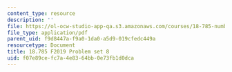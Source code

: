 ```yaml
---
content_type: resource
description: ''
file: https://ol-ocw-studio-app-qa.s3.amazonaws.com/courses/18-785-number-theory-i-fall-2019/f07e89cefc7a4e8364bb0e73fb1d0dca_MIT18_785F19_pset8.pdf
file_type: application/pdf
parent_uid: f9d8447a-f9a0-1da0-a5d9-019cfedc449a
resourcetype: Document
title: 18.785 F2019 Problem set 8
uid: f07e89ce-fc7a-4e83-64bb-0e73fb1d0dca
---
```

